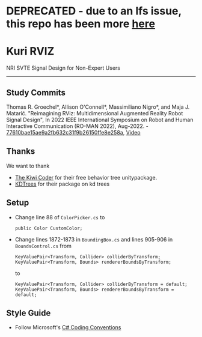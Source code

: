 # DEPRECATED - due to an lfs issue, this repo has been more [here](https://github.com/interaction-lab/NRI-SVTE-ACTIVE-PROXEMICS)

# Kuri RVIZ
 NRI SVTE Signal Design for Non-Expert Users
 
  ----

## Study Commits
Thomas R. Groechel*, Allison O'Connell*, Massimiliano Nigro*, and Maja J. Matarić. "Reimagining RViz: Multidimensional Augmented Reality Robot Signal Design", In 2022 IEEE International Symposium on Robot and Human Interactive Communication (RO-MAN 2022), Aug-2022. - [77610bae15ae9a2fb632c31f9b26150ffe8e258a](https://github.com/interaction-lab/NRI-SVTE/commit/77610bae15ae9a2fb632c31f9b26150ffe8e258a), [Video](https://youtu.be/Xw2_kHyN-xA)

## Thanks
We want to thank 
- [The Kiwi Coder](https://thekiwicoder.com/behaviour-tree-editor/) for their free behavior tree unitypackage.
- [KDTrees](https://github.com/viliwonka/KDTree) for their package on kd trees
## Setup

- Change line 88 of `ColorPicker.cs` to 
    ```
    public Color CustomColor;
    ```
- Change lines 1872-1873 in `BoundingBox.cs` and lines 905-906 in `BoundsControl.cs` from
    ```
    KeyValuePair<Transform, Collider> colliderByTransform;
    KeyValuePair<Transform, Bounds> rendererBoundsByTransform;
    ``` 
    to
    ```
    KeyValuePair<Transform, Collider> colliderByTransform = default;
    KeyValuePair<Transform, Bounds> rendererBoundsByTransform = default;
    ```

## Style Guide

- Follow Microsoft's [C# Coding Conventions](https://docs.microsoft.com/en-us/dotnet/csharp/fundamentals/coding-style/coding-conventions)
